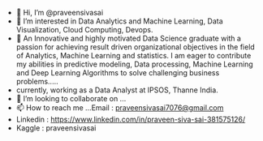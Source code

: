 - 👋 Hi, I’m @praveensivasai
- 👀 I’m interested in Data Analytics and Machine Learning, Data Visualization, Cloud Computing, Devops.
- 🌱 An Innovative and highly motivated Data Science graduate with a passion for achieving result driven organizational objectives in the field of Analytics, Machine Learning and statistics. I am eager to contribute my abilities in predictive modeling, Data processing, Machine Learning and Deep Learning Algorithms to solve challenging business problems.....
- currently, working as a Data Analyst at IPSOS, Thanne India.
- 💞️ I’m looking to collaborate on ...
- 📫 How to reach me ...Email : praveensivasai7076@gmail.com
- Linkedin : https://www.linkedin.com/in/praveen-siva-sai-381575126/
- Kaggle : praveensivasai

<!---
praveensivasai is a ✨ special ✨ repository because its `README.md` (this file) appears on your GitHub profile.
You can click the Preview link to take a look at your changes.
--->
